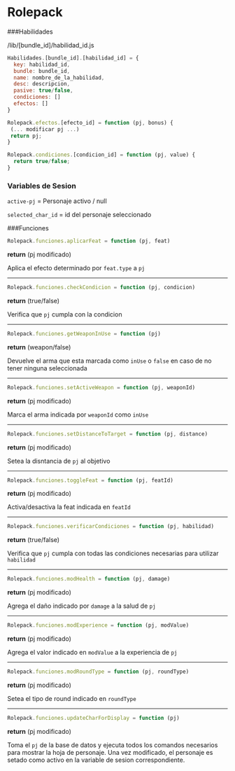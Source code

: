 # Rolepack



###Habilidades

/lib/[bundle_id]/habilidad_id.js
```javascript
Habilidades.[bundle_id].[habilidad_id] = {
  key: habilidad_id,
  bundle: bundle_id,
  name: nombre_de_la_habilidad,
  desc: descripcion,
  pasive: true/false,
  condiciones: []
  efectos: []
}

Rolepack.efectos.[efecto_id] = function (pj, bonus) {
 (... modificar pj ...)
 return pj;
}

Rolepack.condiciones.[condicion_id] = function (pj, value) {
  return true/false;
}
```
### Variables de Sesion
`active-pj` = Personaje activo / null

`selected_char_id` = id del personaje seleccionado

###Funciones
```javascript
Rolepack.funciones.aplicarFeat = function (pj, feat)
```
**return** (pj modificado)

Aplica el efecto determinado por `feat.type` a `pj`

---
```javascript
Rolepack.funciones.checkCondicion = function (pj, condicion)
```
**return** (true/false)

Verifica que `pj` cumpla con la condicion

---
```javascript
Rolepack.funciones.getWeaponInUse = function (pj)
```
**return** (weapon/false)

Devuelve el arma que esta marcada como `inUse` o `false` en caso de no tener ninguna seleccionada

---
```javascript
Rolepack.funciones.setActiveWeapon = function (pj, weaponId)
```
**return** (pj modificado)

Marca el arma indicada por `weaponId` como `inUse`

---
```javascript
Rolepack.funciones.setDistanceToTarget = function (pj, distance)
```
**return** (pj modificado)

Setea la disntancia de `pj` al objetivo

---
```javascript
Rolepack.funciones.toggleFeat = function (pj, featId)
```
**return** (pj modificado)

Activa/desactiva la feat indicada en `featId`

---
```javascript
Rolepack.funciones.verificarCondiciones = function (pj, habilidad)
```
**return** (true/false)

Verifica que `pj` cumpla con todas las condiciones necesarias para utilizar `habilidad`

---
```javascript
Rolepack.funciones.modHealth = function (pj, damage)
```
**return** (pj modificado)

Agrega el daño indicado por `damage` a la salud de `pj`

---
```javascript
Rolepack.funciones.modExperience = function (pj, modValue)
```
**return** (pj modificado)

Agrega el valor indicado en `modValue` a la experiencia de `pj`

---
```javascript
Rolepack.funciones.modRoundType = function (pj, roundType)
```
**return** (pj modificado)

Setea el tipo de round indicado en `roundType`

---
```javascript
Rolepack.funciones.updateCharForDisplay = function (pj)
```
**return** (pj modificado)

Toma el `pj` de la base de datos y ejecuta todos los comandos necesarios para mostrar la hoja de personaje.
Una vez modificado, el personaje es setado como activo en la variable de sesion correspondiente.
